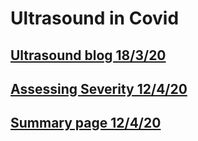 # Ultrasound in Covid

## [Ultrasound blog 18/3/20](https://www.criticalcare-sonography.com/2020/03/18/features-of-lung-ultrasound-of-covid-19/)


## [Assessing Severity 12/4/20](https://drive.google.com/open?id=1PMZTk9k8bi1CfSsgqw7OHwtnCbBUI2XN)

## [Summary page 12/4/20](https://drive.google.com/open?id=1KTa6GQgNNpnF-iWB9NxFR1nbZTU_0_gT)
